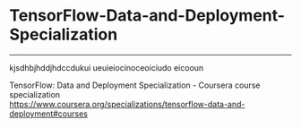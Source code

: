 # TensorFlow-Data-and-Deployment-Specialization
*************************************************************

kjsdhbjhddjhdccdukui
ueuieiocinoceoiciudo
eicooun



TensorFlow: Data and Deployment Specialization - Coursera course specialization   
https://www.coursera.org/specializations/tensorflow-data-and-deployment#courses


